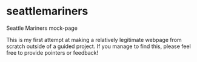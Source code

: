 # seattlemariners
Seattle Mariners mock-page

This is my first attempt at making a relatively legitimate webpage from scratch outside of a guided project. If you manage to find this, please feel free to provide pointers or feedback!
